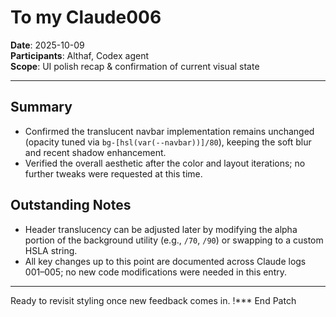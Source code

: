 # To my Claude006

**Date**: 2025-10-09  
**Participants**: Althaf, Codex agent  
**Scope**: UI polish recap & confirmation of current visual state

---

## Summary
- Confirmed the translucent navbar implementation remains unchanged (opacity tuned via `bg-[hsl(var(--navbar))]/80`), keeping the soft blur and recent shadow enhancement.
- Verified the overall aesthetic after the color and layout iterations; no further tweaks were requested at this time.

## Outstanding Notes
- Header translucency can be adjusted later by modifying the alpha portion of the background utility (e.g., `/70`, `/90`) or swapping to a custom HSLA string.
- All key changes up to this point are documented across Claude logs 001–005; no new code modifications were needed in this entry.

---

Ready to revisit styling once new feedback comes in. !*** End Patch
